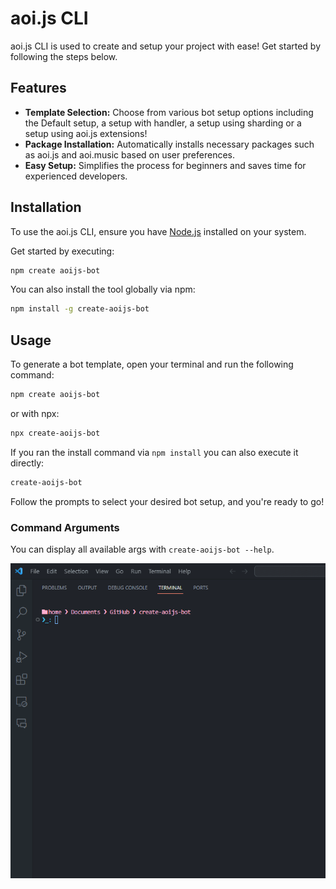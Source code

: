 # aoi.js CLI 

aoi.js CLI is used to create and setup your project with ease! Get started by following the steps below.

## Features

- **Template Selection:** Choose from various bot setup options including the Default setup, a setup with handler, a setup using sharding or a setup using aoi.js extensions!
- **Package Installation:** Automatically installs necessary packages such as aoi.js and aoi.music based on user preferences.
- **Easy Setup:** Simplifies the process for beginners and saves time for experienced developers.

## Installation

To use the aoi.js CLI, ensure you have [Node.js](https://nodejs.org/) installed on your system.


Get started by executing:

```bash
npm create aoijs-bot
```

You can also install the tool globally via npm:

```bash
npm install -g create-aoijs-bot
```

## Usage

To generate a bot template, open your terminal and run the following command:

```bash
npm create aoijs-bot
```

or with npx:

```bash
npx create-aoijs-bot
```

If you ran the install command via `npm install` you can also execute it directly:

```bash
create-aoijs-bot
```

Follow the prompts to select your desired bot setup, and you're ready to go!

### Command Arguments

You can display all available args with `create-aoijs-bot --help`.

![preview](.github/preview-terminal.gif)
